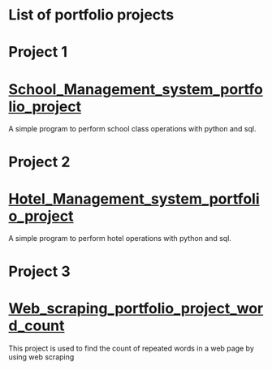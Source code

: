 # List of portfolio projects

# Project 1
# [School_Management_system_portfolio_project](https://github.com/sguntuku/School_Management_system_portfolio_project/tree/main)
  A simple program to perform school class operations with python and sql.

# Project 2
# [Hotel_Management_system_portfolio_project](https://github.com/sguntuku/Hotel_Management_system_portfolio_project/tree/main)
  A simple program to perform hotel operations with python and sql.
  
# Project 3
# [Web_scraping_portfolio_project_word_count](https://github.com/sguntuku/Web_scraping_portfolio_project_word_count/tree/main)
  This project is used to find the count of repeated words in a web page by using web scraping

